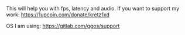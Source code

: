 This will help you with fps, latency and audio.
If you want to support my work: https://1upcoin.com/donate/kretz1xd

OS I am using: https://gitlab.com/ggos/support
